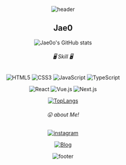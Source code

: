 <p align=center class="has-line-data" data-line-start="0" data-line-end="1"><img src="https://capsule-render.vercel.app/api?type=waving&amp;color=ECDC7A&amp;height=150&amp;section=header" alt="header"></p>

<h2 align=center class="code-line" data-line-start=2 data-line-end=3 >Jae0</h2>

<div align="center">

![Jae0o's GitHub stats](https://github-readme-stats.vercel.app/api?username=Jae0o&theme=flag-india&show_icons=true&count_private=true&&hide=stars)

</div>


<h6 align=center class="code-line" data-line-start=4 data-line-end=5 >🖥 Skill 🖥</h6>

<p align=center class="has-line-data" data-line-start="5" data-line-end="6">
  <img src="https://img.shields.io/badge/HTML5-E34F26?style=for-the-badge&amp;logo=HTML5&amp;logoColor=white" alt="HTML5"> 
  <img src="https://img.shields.io/badge/CSS3-1572B6?style=for-the-badge&amp;logo=CSS3&amp;logoColor=white" alt="CSS3">
  <img src="https://img.shields.io/badge/JavaScript-F7DF1E?style=for-the-badge&amp;logo=Javascript&amp;logoColor=white" alt="JavaScript">
  <img src="https://img.shields.io/badge/typescript-3178C6?style=for-the-badge&amp;logo=Typescript&amp;logoColor=white" alt="TypeScript">
</p>

<p align=center class="has-line-data" data-line-start="6" data-line-end="8">
  <img src="https://img.shields.io/badge/React-61DAFB?style=for-the-badge&amp;logo=React&amp;logoColor=white" alt="React">
  <img src="https://img.shields.io/badge/Vue.js-4FC08D?style=for-the-badge&amp;logo=Vue.js&amp;logoColor=white" alt="Vue.js">
  <img src="https://img.shields.io/badge/Next.js-000000?style=for-the-badge&amp;logo=Next.js&amp;logoColor=white" alt="Next.js">
</p>

<p align=center class="has-line-data" data-line-start="7" data-line-end="8">
  
</p>

<p align=center class="has-line-data" data-line-start="10" data-line-end="11">
  <a href="https://github.com/Jae0o/github-readme-stats"><img src="https://github-readme-stats.vercel.app/api/top-langs/?username=Jae0o&amp;layout=compact" alt="TopLangs"></a></p>
  
<h6 align=center class="code-line" data-line-start=12 data-line-end="13">😮 about Me!</h6>

<p align=center class="has-line-data" data-line-start="13" data-line-end="14">
  <a href="https://www.instagram.com/jae_0o_/"><img src="https://img.shields.io/badge/Instagram-E4405F?style=for-the-badge&amp;logo=Instagram&amp;logoColor=white" alt="instagram"></a>
</p>
<p align=center class="has-line-data" data-line-start="14" data-line-end="15">
  <a href="https://www.jae0.co.kr/"><img src="https://img.shields.io/badge/Jae0's Blog-FF8800?style=for-the-badge&amp;logo=Blog&amp;logoColor=white" alt="Blog"></a>
</p>



<p align=center class="has-line-data" data-line-start="15" data-line-end="16">
  <img src="https://capsule-render.vercel.app/api?type=waving&amp;color=ECDC7A&amp;height=150&amp;section=footer" alt="footer">
</p>



